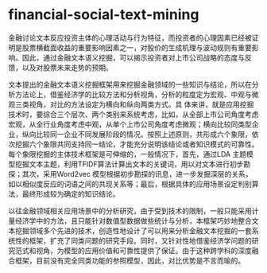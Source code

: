 # financial-social-text-mining

金融讨论文本反应投资主体的心理活动与行为特征，而投资者的心理因素已经被证明是股票横截面收益的重要影响因素之一，对股价的生成机理与波动规则有重要影响。因此，通过金融文本语义挖掘，可以揭示投资者对上市公司战略的态度与反馈，以及对股票未来走势的预期。

文本提出的金融文本语义挖掘框架用来挖掘金融领域的一些知识与结论，所以在分析方法论上，借鉴经济学的比较方法和分析视角，分析的粒度定为宏观、中观与微观三类视角，对比的方法设定为横向和纵向两类方式。具
体来讲，就是应用挖掘技术时，要综合三个层次、两个类别来系统考虑，比如，从全部上市公司角度考虑宏观，从全行业角度考虑中观，从单个上市公司角度考虑微观；横向比较同类型企业，纵向比较同一企业不同发展阶段的情况。按照上述原则，共形成六个象限，依次挖掘六个象限共同支持同一结论，才能充分说明该结论或者知识模式的可靠性。每个象限挖掘的主体技术框架是可伸缩的，一般情况下，首先，通过LDA 主题模型挖掘文本主题，利用TFIDF算法计算出文本的关键词，用以对文本进行初步勘探；其次，采用Word2vec 模型根据初步勘探的讯息，进一步发掘深层的关系，如以相似度反应的词语之间的共现关系等；最后，根据具体的应用场景设定判别算法，最终形成较为确定的知识结论。

以往金融领域相关应用场景中的分析研究，由于受到技术的限制，一般只能采用计量经济学中的方法，且只能针对数值型数据做些统计与分析，本框架巧妙地整合文本挖掘领域多个先进的技术，创造性地设计了可以用来分析金融文本挖掘的一套系统性的框架，扩充了同类问题的研究手段。同时，又针对性地借鉴经济学问题的研究范式和视角，为模型的应用价值和可靠性提供了保证。由于这种跨学科的深度融合框架，目前没有完全同类功能的参照模型，因此，对比优势是不言而喻的。
